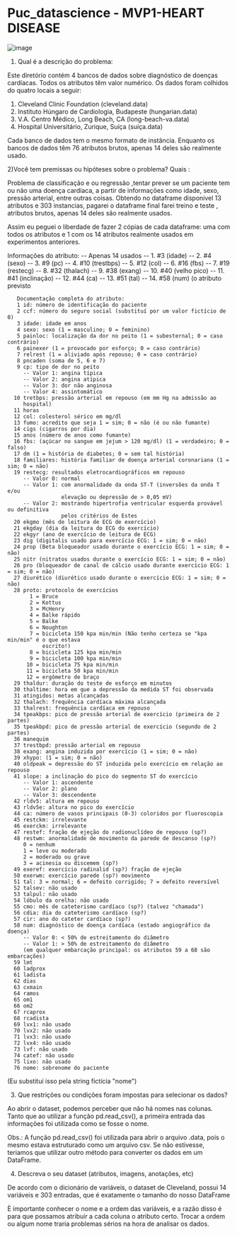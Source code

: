 # Puc_datascience - MVP1-HEART DISEASE 
![image](https://github.com/PatriciaSoaresSPereira/Puc_datascience/assets/136263539/366ffb67-2364-4ba3-8f10-74f433408ae9)


1) Qual é a descrição do problema:

Este diretório contém 4 bancos de dados sobre diagnóstico de doenças cardíacas. Todos os atributos têm valor numérico. Os dados foram colhidos do quatro locais a seguir:

  1. Cleveland Clinic Foundation (cleveland.data)
  2. Instituto Húngaro de Cardiologia, Budapeste (hungarian.data)
  3. V.A. Centro Médico, Long Beach, CA (long-beach-va.data)
  4. Hospital Universitário, Zurique, Suíça (suíça.data)

Cada banco de dados tem o mesmo formato de instância. Enquanto os bancos de dados têm 76 atributos brutos, apenas 14 deles são realmente usado.

 2)Você tem premissas ou hipóteses sobre o problema? Quais :

 Problema de classificação  e ou regressão ,tentar prever se um paciente tem ou não uma doença cardíaca, a partir de informações como idade, sexo, pressão arterial, entre outras coisas.   Obtendo no dataframe disponível 13 atributos e 303 instancias, pagarei o dataframe final farei treino e teste , atributos brutos, apenas 14 deles são realmente usados.

 Assim eu peguei o liberdade de fazer 2 cópias de cada dataframe: uma com todos os atributos  e 1 com os 14 atributos realmente usados em experimentos anteriores.

 Informações do atributo:
    -- Apenas 14 usados
       -- 1. #3 (idade)
       -- 2. #4 (sexo)
       -- 3. #9 (pc)
       -- 4. #10 (trestbps)
       -- 5. #12 (col)
       -- 6. #16 (fbs)
       -- 7. #19 (restecg)
       -- 8. #32 (thalach)
       -- 9. #38 (exang)
       -- 10. #40 (velho pico)
       -- 11. #41 (inclinação)
       -- 12. #44 (ca)
       -- 13. #51 (tal)
       -- 14. #58 (num) (o atributo previsto

       Documentação completa do atributo:
       1 id: número de identificação do paciente
       2 ccf: número do seguro social (substituí por um valor fictício de 0)
       3 idade: idade em anos
       4 sexo: sexo (1 = masculino; 0 = feminino)
       5 painloc: localização da dor no peito (1 = subesternal; 0 = caso contrário)
       6 painexer (1 = provocado por esforço; 0 = caso contrário)
       7 relrest (1 = aliviado após repouso; 0 = caso contrário)
       8 pncaden (soma de 5, 6 e 7)
       9 cp: tipo de dor no peito
         -- Valor 1: angina típica
         -- Valor 2: angina atípica
         -- Valor 3: dor não anginosa
         -- Valor 4: assintomático
      10 tretbps: pressão arterial em repouso (em mm Hg na admissão ao
         hospital)
      11 horas
      12 col: colesterol sérico em mg/dl
      13 fumo: acredito que seja 1 = sim; 0 = não (é ou não fumante)
      14 cigs (cigarros por dia)
      15 anos (número de anos como fumante)
      16 fbs: (açúcar no sangue em jejum > 120 mg/dl) (1 = verdadeiro; 0 = falso)
      17 dm (1 = história de diabetes; 0 = sem tal história)
      18 familiares: história familiar de doença arterial coronariana (1 = sim; 0 = não)
      19 restecg: resultados eletrocardiográficos em repouso
         -- Valor 0: normal
         -- Valor 1: com anormalidade da onda ST-T (inversões da onda T e/ou
                     elevação ou depressão de > 0,05 mV)
         -- Valor 2: mostrando hipertrofia ventricular esquerda provável ou definitiva
                     pelos critérios de Estes
      20 ekgmo (mês de leitura de ECG de exercício)
      21 ekgday (dia da leitura do ECG do exercício)
      22 ekgyr (ano de exercício de leitura de ECG)
      23 dig (digitalis usado para exercício ECG: 1 = sim; 0 = não)
      24 prop (Beta bloqueador usado durante o exercício ECG: 1 = sim; 0 = não)
      25 nitr (nitratos usados durante o exercício ECG: 1 = sim; 0 = não)
      26 pro (bloqueador de canal de cálcio usado durante exercício ECG: 1 = sim; 0 = não)
      27 diurético (diurético usado durante o exercício ECG: 1 = sim; 0 = não)
      28 proto: protocolo de exercícios
           1 = Bruce
           2 = Kottus
           3 = McHenry
           4 = Balke rápido
           5 = Balke
           6 = Noughton
           7 = bicicleta 150 kpa min/min (Não tenho certeza se "kpa min/min" é o que estava
               escrito!)
           8 = bicicleta 125 kpa min/min
           9 = bicicleta 100 kpa min/min
          10 = bicicleta 75 kpa min/min
          11 = bicicleta 50 kpa min/min
          12 = ergômetro de braço
      29 thaldur: duração do teste de esforço em minutos
      30 thaltime: hora em que a depressão da medida ST foi observada
      31 atingidos: metas alcançadas
      32 thalach: frequência cardíaca máxima alcançada
      33 thalrest: frequência cardíaca em repouso
      34 tpeakbps: pico de pressão arterial de exercício (primeira de 2 partes)
      35 tpeakbpd: pico de pressão arterial de exercício (segundo de 2 partes)
      36 manequim
      37 trestbpd: pressão arterial em repouso
      38 exang: angina induzida por exercício (1 = sim; 0 = não)
      39 xhypo: (1 = sim; 0 = não)
      40 oldpeak = depressão do ST induzida pelo exercício em relação ao repouso
      41 slope: a inclinação do pico do segmento ST do exercício
         -- Valor 1: ascendente
         -- Valor 2: plano
         -- Valor 3: descendente
      42 rldv5: altura em repouso
      43 rldv5e: altura no pico do exercício
      44 ca: número de vasos principais (0-3) coloridos por fluoroscopia
      45 restckm: irrelevante
      46 exerckm: irrelevante
      47 restef: fração de ejeção do radionuclídeo de repouso (sp?)
      48 restwm: anormalidade de movimento da parede de descanso (sp?)
         0 = nenhum
         1 = leve ou moderado
         2 = moderado ou grave
         3 = acinesia ou discemem (sp?)
      49 exeref: exercício radinalid (sp?) fração de ejeção
      50 exerwm: exercício parede (sp?) movimento
      51 tal: 3 = normal; 6 = defeito corrigido; 7 = defeito reversível
      52 talsev: não usado
      53 talpul: não usado
      54 lóbulo da orelha: não usado
      55 cmo: mês de cateterismo cardíaco (sp?) (talvez "chamada")
      56 cdia: dia do cateterismo cardíaco (sp?)
      57 cir: ano do cateter cardíaco (sp?)
      58 num: diagnóstico de doença cardíaca (estado angiográfico da doença)
         -- Valor 0: < 50% de estreitamento do diâmetro
         -- Valor 1: > 50% de estreitamento do diâmetro
         (em qualquer embarcação principal: os atributos 59 a 68 são embarcações)
      59 lmt
      60 ladprox
      61 ladista
      62 dias
      63 cxmain
      64 ramos
      65 om1
      66 om2
      67 rcaprox
      68 rcadista
      69 lvx1: não usado
      70 lvx2: não usado
      71 lvx3: não usado
      72 lvx4: não usado
      73 lvf: não usado
      74 catef: não usado
      75 lixo: não usado
      76 nome: sobrenome do paciente
(Eu substituí isso pela string fictícia "nome")


3) Que restrições ou condições foram impostas para selecionar os dados?

 Ao abrir o dataset, podemos perceber que não há nomes nas colunas. Tanto que ao utilizar a função pd.read_csv(), a primeira entrada das informações foi utilizada como se fosse o nome.

Obs.: A função pd.read_csv() foi utilizada para abrir o arquivo .data, pois o mesmo estava estruturado como um arquivo csv. Se não estivesse, teriamos que utilizar outro método para converter os dados em um DataFrame.


4) Descreva o seu dataset (atributos, imagens, anotações, etc)


De acordo com o dicionário de variáveis, o dataset de Cleveland, possui 14 variáveis e 303 entradas, que é exatamente o tamanho do nosso DataFrame

  È importante conhecer o nome e a ordem das variáveis, e a razão disso é para que possamos atribuir a cada coluna o atributo certo. Trocar a ordem ou algum nome traria problemas sérios na hora de analisar os dados.


